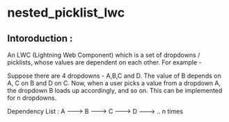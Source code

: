 # nested_picklist_lwc

## Intoroduction :
An LWC (Lightning Web Component) which is a set of dropdowns / picklists, whose values are dependent on each other. 
For example - 

Suppose there are 4 dropdowns - A,B,C and D. The value of B depends on A, C on B and D on C. Now, when a user picks a value from a dropdown A, the dropdown B loads up accordingly, and so on. This can be implemented for n dropdowns.

Dependency List : A ---> B ---> C ---> D ---> .. n times

